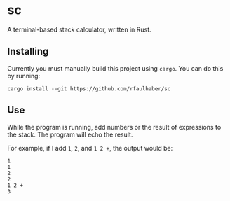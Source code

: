 # sc

A terminal-based stack calculator, written in Rust.

## Installing

Currently you must manually build this project using `cargo`.
You can do this by running:

```
cargo install --git https://github.com/rfaulhaber/sc
```

## Use

While the program is running, add numbers or the result of expressions to the stack.
The program will echo the result.

For example, if I add `1`, `2`, and `1 2 +`, the output would be:

```
1
1
2
2
1 2 +
3
```